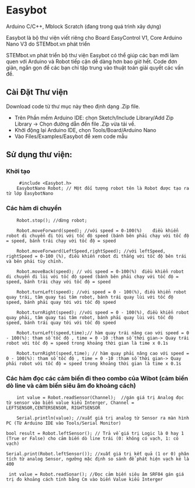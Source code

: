 # Easybot

Arduino C/C++, Mblock Scratch (đang trong quá trình xây dựng)

Easybot là bộ thư viện viết riêng cho Board EasyControl V1, Core Arduino Nano V3 do STEMbot.vn phát triển

STEMbot.vn phát triển bộ thư viện Easybot có thể giúp các bạn mới làm quen với Arduino và Robot tiếp cận dễ dàng hơn bao giờ hết. Code đơn giản, ngắn gọn để các bạn chỉ tập trung vào thuật toán giải quyết các vấn đề. 

## Cài Đặt Thư viện
  Download code từ thư mục này theo định dạng .Zip file. 
  * Trên Phần mềm Arduino IDE: chọn Sketch/Include Library/Add Zip Library -> Chọn đường dẫn đến file .Zip vừa tải về. 
  * Khởi động lại Arduino IDE, chọn Tools/Board/Arduino Nano
  * Vào Files/Examples/Easybot để xem code mẫu
## Sử dụng thư viện:
### Khởi tạo 
```
     #include <Easybot.h>
    EasybotNano Robot; // Một đối tượng robot tên là Robot được tạo ra từ lớp EasybotNano
````
### Các hàm di chuyển
```
    Robot.stop(); //dừng robot; 
```
```
    Robot.moveForward(speed); //với speed = 0-100(%) 	điều khiển robot di chuyển đi tới với tốc độ speed (bánh bên phải chạy với tốc độ = speed, bánh trái chạy với tốc độ = speed
```
```
    Robot.moveForward(LeftSpeed,rightSpeed); //với leftSpeed, rightSpeed = 0-100 (%), điều khiển robot đi thẳng với tốc độ bên trái và bên phải tùy chỉnh. 
```
```
    Robot.moveBack(speed); // với speed = 0-100(%) 	điều khiển robot di chuyển đi lùi với tốc độ speed (bánh bên phải chạy với tốc độ = speed, bánh trái chạy với tốc độ = speed
```
```
    Robot.turnLeft(speed); //với speed = 0 - 100(%), điều khiển robot quay trái, tâm quay tại tâm robot, bánh trái quay lùi với tốc độ speed, bánh phải quay tới với tốc độ speed 
```
```
    Robot.turnRight(speed); //với speed = 0 - 100(%), điều khiển robot quay phải, tâm quay tại tâm robot, bánh phải quay lùi với tốc độ speed, bánh trái quay tới với tốc độ speed 
```
```
    Robot.turnLeft(speed,time);// hàm quay trái nâng cao với speed = 0 - 100(%): tham số tốc độ , time = 0 -10 :tham số thời gian-> Quay trái robot với tốc độ = speed trong khoảng thời gian là time x 0.1s
```
```
    Robot.turnRight(speed,time); // hàm quay phải nâng cao với speed = 0 - 100(%): tham số tốc độ , time = 0 -10 :tham số thời gian-> Quay phải robot với tốc độ = speed trong khoảng thời gian là time x 0.1s 		
```
### Các hàm đọc các cảm biến đi theo combo của Wibot (cảm biến dò line và cảm biến siêu âm đo khoảng cách)
``` 
    int value = Robot.readSensor(Channel);  //gán giá trị Analog đọc từ sensor vào biến value kiểu Interger, Channel = LEFTSENSOR,CENTERSENSOR, RIGHTSENSOR

    Serial.println(value); //xuất giá trị analog từ Sensor ra màn hình PC (Từ Arduino IDE vào Tools/Serial Monitor)
```
```
bool result = Robot.leftSensor(); // Trả về giá trị Logic là 0 hay 1 (True or False) cho cảm biến dò line trái (0: không có vạch, 1: có vạch)
```
```
Serial.print(Robot.leftSensor()); //xuất giá trị kết quả (1 or 0) phân tích từ analog Sensor, ngưỡng mặc định so sánh để phát hiện vạch kẻ là 400
```   
```   
 int value = Robot.readSonar(); //Đọc cảm biến siêu âm SRF04 gán giá trị đo khoảng cách tính bằng Cm vào biến Value kiểu Interger
```	
 
    
  
  
